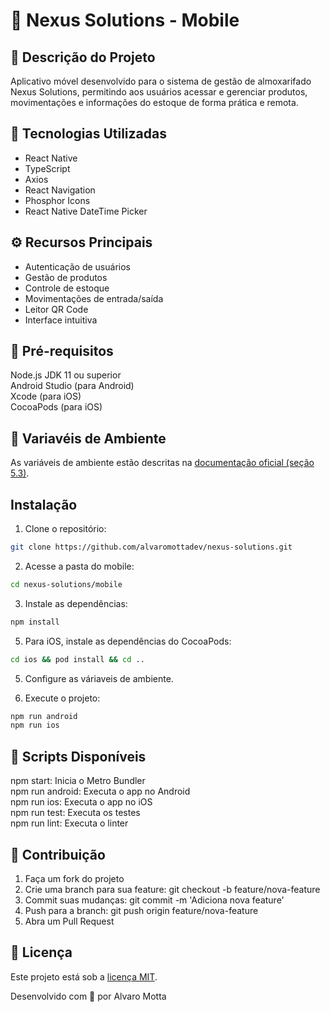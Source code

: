 # 📱 Nexus Solutions - Mobile

## 📄 Descrição do Projeto

Aplicativo móvel desenvolvido para o sistema de gestão de almoxarifado Nexus Solutions, permitindo aos usuários acessar e gerenciar produtos, movimentações e informações do estoque de forma prática e remota.

## 🔨 Tecnologias Utilizadas

- React Native
- TypeScript
- Axios
- React Navigation
- Phosphor Icons
- React Native DateTime Picker

## ⚙️ Recursos Principais

- Autenticação de usuários
- Gestão de produtos
- Controle de estoque
- Movimentações de entrada/saída
- Leitor QR Code
- Interface intuitiva

## 📃 Pré-requisitos

Node.js
JDK 11 ou superior  
Android Studio (para Android)  
Xcode (para iOS)  
CocoaPods (para iOS)

## 🍃 Variavéis de Ambiente

As variáveis de ambiente estão descritas na [documentação oficial (seção 5.3)](https://docs.google.com/document/d/1gKFfJxrnLelBjZeokoBdLd6GXIpz2Wc-8LqyNorXZfY/edit?tab=t.0#heading=h.owhi1pm9rhcf).

## Instalação

1. Clone o repositório:

```bash
git clone https://github.com/alvaromottadev/nexus-solutions.git
```

2. Acesse a pasta do mobile:

```bash
cd nexus-solutions/mobile
```

3. Instale as dependências:

```bash
npm install
```

5. Para iOS, instale as dependências do CocoaPods:

```bash
cd ios && pod install && cd ..
```

5. Configure as váriaveis de ambiente.

6. Execute o projeto:

```bash
npm run android
npm run ios
```

## 📄 Scripts Disponíveis

npm start: Inicia o Metro Bundler  
npm run android: Executa o app no Android  
npm run ios: Executa o app no iOS  
npm run test: Executa os testes  
npm run lint: Executa o linter

## 🤝 Contribuição

1. Faça um fork do projeto
2. Crie uma branch para sua feature: git checkout -b feature/nova-feature
3. Commit suas mudanças: git commit -m 'Adiciona nova feature'
4. Push para a branch: git push origin feature/nova-feature
5. Abra um Pull Request

## 🧩 Licença

Este projeto está sob a [licença MIT](https://github.com/alvaromottadev/nexus-solutions/blob/main/LICENSE).

Desenvolvido com 💜 por Alvaro Motta
